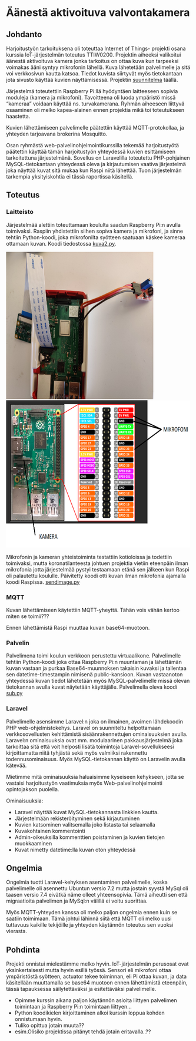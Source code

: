 # Äänestä aktivoituva valvontakamera

## Johdanto

Harjoitustyön tarkoituksena oli toteuttaa Internet of Things- projekti osana kurssia IoT-järjestelmän toteutus TTIW0200. Projektin aiheeksi valikoitui äänestä aktivoituva kamera jonka tarkoitus on ottaa kuva kun tarpeeksi voimakas ääni syntyy mikrofonin lähellä. Kuva lähetetään palvelimelle ja sitä voi verkkosivun kautta katsoa. Tiedot kuvista siirtyvät myös tietokantaan jota sivusto käyttää kuvien näyttämisessä. Projektin [suunnitelma](/Suunnitelma.md) täällä.

Järjestelmä toteutettiin Raspberry Pi:llä hyödyntäen laitteeseen sopivia moduleja (kamera ja mikrofoni). Tavoitteena oli luoda ympäristö missä “kameraa” voidaan käyttää ns. turvakamerana. Ryhmän aiheeseen liittyvä osaaminen oli melko kapea-alainen ennen projektia mikä toi toteutukseen haastetta. 

Kuvien lähettämiseen palvelimelle päätettiin käyttää MQTT-protokollaa, ja yhteyden tarjoavana brokerina Mosquitto.

Osan ryhmästä web-palvelinohjelmointikurssilla tekemää harjoitustyötä päätettin käyttää tämän harjoitustyön yhteydessä kuvien esittämiseen tarkoitettuna järjestelmänä. Sovellus on Laravelilla toteutettu PHP-pohjainen MySQL-tietokantaan yhteydessä oleva ja kirjautumisen vaativa järjestelmä joka näyttää kuvat sitä mukaa kun Raspi niitä lähettää. Tuon järjestelmän tarkempia yksityiskohtia ei tässä raportissa käsitellä. 



## Toteutus

### Laitteisto

Järjestelmää alettiin toteuttamaan koululta saadun Raspberry Pi:n avulla toimivaksi. Raspiin yhdistettiin siihen sopiva kamera ja mikrofoni, ja sinne tehtiin Python-koodi, joka mikrofonilta syötteen saatuaan käskee kameraa ottamaan kuvan. Koodi tiedostossa [kuva2.py](/kuva2.py).

<img src="/raspi.jpg" width="400" height="400">  <img src="/plugit.png" width="500" height="400">

Mikrofonin ja kameran yhteistoiminta testattiin kotioloissa ja todettiin toimivaksi, mutta koronatilanteesta johtuen projektia vietiin eteenpäin ilman mikrofonia jotta järjestelmää pystyi testaamaan etänä sen jälkeen kun Raspi oli palautettu koululle. Päivitetty koodi otti kuvan ilman mikrofonia ajamalla koodi Raspissa. [sendimage.py](/sendimage.py) 


### MQTT

Kuvan lähettämiseen käytettiin MQTT-yheyttä. Tähän vois vähän kertoo miten se toimii???

Ennen lähettämistä Raspi muuttaa kuvan base64-muotoon. 

### Palvelin 

Palvelimena toimi koulun verkkoon perustettu virtuaalikone. Palvelimelle tehtiin Python-koodi joka ottaa Raspberry Pi:n muuntaman ja lähettämän kuvan vastaan ja purkaa Base64-muunnoksen takaisin kuvaksi ja tallentaa sen datetime-timestampin nimisenä public-kansioon. Kuvan vastaanoton yhteydessä kuvan tiedot lähetetään myös MySQL-palvelimelle missä olevan tietokannan avulla kuvat näytetään käyttäjälle. Palvelimella oleva koodi [sub.py](/sub.py)

### Laravel


Palvelimelle asensimme Laravel:n joka on ilmainen, avoimen lähdekoodin PHP web-ohjelmistokehys. Laravel on suunniteltu helpottamaan verkkosovellusten kehittämistä sisäänrakennettujen ominaisuuksien avulla. Laravel:n ominaisuuksia ovat mm. modulaarinen pakkausjärjestelmä joka tarkoittaa sitä että voit helposti lisätä toimintoja Laravel-sovellukseesi kirjoittamatta niitä tyhjästä sekä myös valmiiksi rakennettu todennusominaisuus. Myös MySQL-tietokannan käyttö on Laravelin avulla kätevää. 

Mietimme mitä ominaisuuksia haluaisimme kyseiseen kehykseen, jotta se vastaisi harjoitustyön vaatimuksia myös Web-palvelinohjelmointi opintojakson puolella.

Ominaisuuksia:
* Laravel näyttää kuvat MySQL-tietokannasta linkkien kautta. 
* Järjestelmään rekisteröityminen sekä kirjautuminen
* Kuvien katsominen valitsemalla joko listasta tai selaamalla
* Kuvakohtainen kommentointi
* Admin-oikeuksilla kommenttien poistaminen ja kuvien tietojen muokkaaminen
* Kuvat nimetty datetime:lla kuvan oton yhteydessä


## Ongelmia

Ongelmia tuotti Laravel-kehyksen asentaminen palvelimelle, koska palvelimelle oli asennettu Ubuntun versio 7.2 mutta jostain syystä MySql oli taasen versio 7.4 eivätkä näme olleet yhteensopivia. Tämä aiheutti sen että migraatioita palvelimen ja MySql:n välillä ei voitu suorittaa.

Myös MQTT-yhteyden kanssa oli melko paljon ongelmia ennen kuin se saatiin toimimaan. Tämä johtui lähinnä siitä että MQTT oli melko uusi tuttavuus kaikille tekijöille ja yhteyden käytännön toteutus sen vuoksi vierasta.

## Pohdinta

Projekti onnistui mielestämme melko hyvin. IoT-järjestelmän perusosat ovat yksinkertaisesti mutta hyvin esillä työssä. Sensori eli mikrofoni ottaa ympäristöstä syötteen, actuator tekee toiminnan, eli Pi ottaa kuvan, ja data käsitellään muuttamalla se base64 muotoon ennen lähettämistä eteenpäin, tässä tapauksessa säilytettäväksi ja esitettäväksi palvelimelle.  


- Opimme kurssin aikana paljon käytännön asioita liittyen palvelimen toimintaan ja Raspberry Pi:n toimintaan liittyen...
- Python koodikielen kirjoittaminen alkoi kurssin loppua kohden onnistumaan hyvin. 
- Tuliko opittua jotain muuta??
- esim.Olisiko projektissa pitänyt tehdä jotain eritavalla..??
